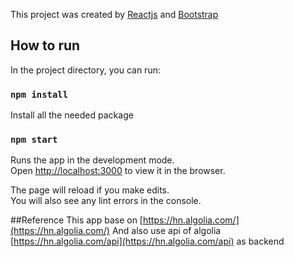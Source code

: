 This project was created by [Reactjs](https://reactjs.org/) and [Bootstrap](https://getbootstrap.com/)

## How to run

In the project directory, you can run:

### `npm install`
Install all the needed package

### `npm start`

Runs the app in the development mode.<br />
Open [http://localhost:3000](http://localhost:3000) to view it in the browser.

The page will reload if you make edits.<br />
You will also see any lint errors in the console.

##Reference
This app base on [https://hn.algolia.com/](https://hn.algolia.com/)
And also use api of algolia [https://hn.algolia.com/api](https://hn.algolia.com/api) as backend